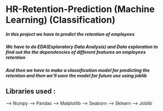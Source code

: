 # HR-Retention-Prediction (Machine Learning) (Classification)

##### In this project we have to predict the retention of employees
##### We have to do EDA(Exploratory Data Analysis) and Data exploration to find out the the dependencies of different features on employees retention
##### And then we have to make a classification model for predicting the retention and then we'll save the model for future use using joblib

## Libraries used :
--> Numpy
--> Pandas
--> Matplotlib
--> Seaborn
--> Sklearn
--> Joblib

